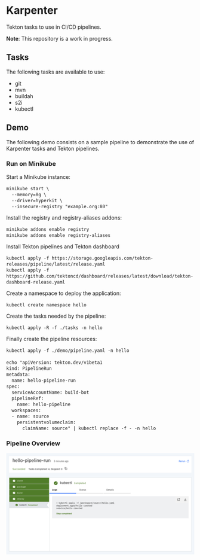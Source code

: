 # Karpenter

Tekton tasks to use in CI/CD pipelines.

**Note**: This repository is a work in progress.

## Tasks

The following tasks are available to use:

* git
* mvn
* buildah
* s2i
* kubectl

## Demo

The following demo consists on a sample pipeline to demonstrate the use of Karpenter tasks and Tekton pipelines.

### Run on Minikube

Start a Minikube instance:

    minikube start \
      --memory=8g \
      --driver=hyperkit \
      --insecure-registry "example.org:80"

Install the registry and registry-aliases addons:

    minikube addons enable registry
    minikube addons enable registry-aliases

Install Tekton pipelines and Tekton dashboard

    kubectl apply -f https://storage.googleapis.com/tekton-releases/pipeline/latest/release.yaml
    kubectl apply -f https://github.com/tektoncd/dashboard/releases/latest/download/tekton-dashboard-release.yaml

Create a namespace to deploy the application:

    kubectl create namespace hello

Create the tasks needed by the pipeline:

    kubectl apply -R -f ./tasks -n hello

Finally create the pipeline resources:

    kubectl apply -f ./demo/pipeline.yaml -n hello

    echo "apiVersion: tekton.dev/v1beta1
    kind: PipelineRun
    metadata:
      name: hello-pipeline-run
    spec:
      serviceAccountName: build-bot
      pipelineRef:
        name: hello-pipeline
      workspaces:
      - name: source
        persistentvolumeclaim:
          claimName: source" | kubectl replace -f - -n hello

### Pipeline Overview

![pipelines](./demo/pipeline.png)

